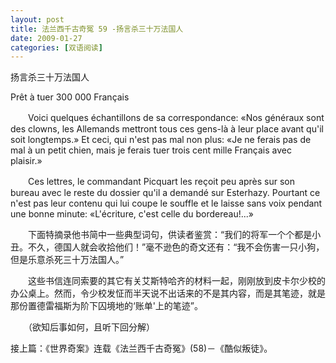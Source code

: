 ```yaml
---
layout: post
title: 法兰西千古奇冤 59 -扬言杀三十万法国人
date: 2009-01-27
categories: [双语阅读]  
---
```


扬言杀三十万法国人

Prêt à tuer 300 000 Français

　　Voici quelques échantillons de sa correspondance: «Nos généraux sont des clowns, les Allemands mettront tous ces gens-là à leur place avant qu'il soit longtemps.» Et ceci, qui n'est pas mal non plus: «Je ne ferais pas de mal à un petit chien, mais je ferais tuer trois cent mille Français avec plaisir.»

　　Ces lettres, le commandant Picquart les reçoit peu après sur son bureau avec le reste du dossier qu'il a demandé sur Esterhazy. Pourtant ce n'est pas leur contenu qui lui coupe le souffle et le laisse sans voix pendant une bonne minute: «L'écriture, c'est celle du bordereau!...»



　　下面特摘录他书简中一些典型词句，供读者鉴赏：“我们的将军一个个都是小丑。不久，德国人就会收拾他们！”毫不逊色的奇文还有：“我不会伤害一只小狗，但是乐意杀死三十万法国人。”

　　这些书信连同索要的其它有关艾斯特哈齐的材料一起，刚刚放到皮卡尔少校的办公桌上。然而，令少校发怔而半天说不出话来的不是其内容，而是其笔迹，就是那份置德雷福斯为阶下囚境地的‘账单'上的笔迹”。



　　（欲知后事如何，且听下回分解）

接上篇：《世界奇案》连载《法兰西千古奇冤》(58)－《酷似叛徒》。
